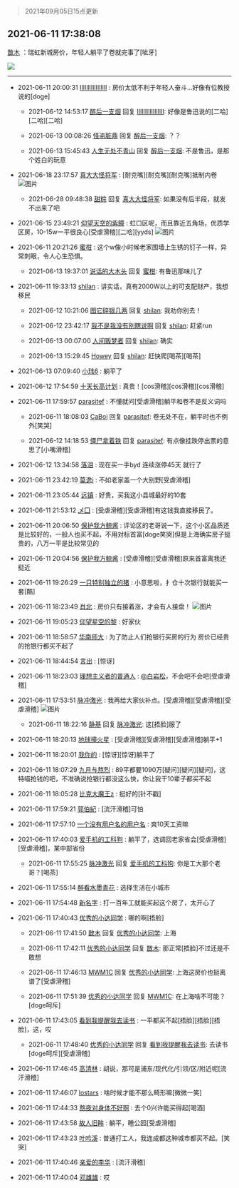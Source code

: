 > 2021年09月05日15点更新
<link rel="stylesheet" href="https://cdn.jsdelivr.net/gh/taotie6/sampleJSON@main/css/photo_show.css">


 ## 2021-06-11 17:38:08 

 [㪚木](https://www.coolapk.com/feed/27656354?shareKey=ZmJmOWE5ZGM2YmQ3NjEzMTc4MGU~) ：瑞虹新城房价，年轻人躺平了卷就完事了[呲牙] 

<div class="album">
<img class="img-item" src="https://image.coolapk.com/feed/2021/0611/17/1081091_bd5d73c8_4284_3325@1080x1920.jpeg" />
</div>

 ------- 

- 2021-06-11 20:00:31 [IIlIIllIlIIllIlII](uid=1286315) : 房价太低不利于年轻人奋斗…好像有位教授说的[doge] 

    - 2021-06-12 14:53:17 [醉后一支烟](uid=655539) 回复 [IIlIIllIlIIllIlII](uid=1286315): 好像是鲁迅说的[二哈][二哈][二哈] 

    - 2021-06-13 00:08:26 [怪盗脏鼎](uid=804633) 回复 [醉后一支烟](uid=655539): ？？ 

    - 2021-06-13 15:45:43 [人生无处不青山](uid=597530) 回复 [醉后一支烟](uid=655539): 不是鲁迅，是那个姓白的玩意 

- 2021-06-18 23:17:57 [真大大怪将军](uid=1179270) : [耐克嘴][耐克嘴][耐克嘴]抵制内卷 ![图片](https://image.coolapk.com/feed/2021/0618/23/1179270_d9b95ca9_9476_2404@482x10000.jpeg)

    - 2021-06-28 09:48:38 [甜粽](uid=578818) 回复 [真大大怪将军](uid=1179270): 如果没有后半段，就发不出来了吧 

- 2021-06-15 23:49:21 [仰望天空的紫瞳](uid=1157414) : 虹口区呢，而且靠近五角场，优质学区房，10-15w一平很良心[受虐滑稽][二哈][yyds] ![图片](https://image.coolapk.com/feed/2021/0615/23/1157414_a9306782_2159_6436@1079x2337.jpeg)

- 2021-06-11 20:21:26 [蜜柑](uid=1097842) : 这个w像小时候老家围墙上生锈的钉子一样，异常刺眼，令人心生恐惧。 

    - 2021-06-13 19:37:01 [说话的大木头](uid=1320545) 回复 [蜜柑](uid=1097842): 有鲁迅那味儿了 

- 2021-06-11 19:33:13 [shilan](uid=528824) : 讲实话，真有2000W以上的可支配财产，我想移民 

    - 2021-06-12 10:21:06 [图它碎银几两](uid=1746579) 回复 [shilan](uid=528824): 我劝你别去！ 

    - 2021-06-12 23:42:17 [我不是我没有别瞎说啊](uid=2231912) 回复 [shilan](uid=528824): 赶紧run 

    - 2021-06-13 00:07:00 [人间贩梦者](uid=2446972) 回复 [shilan](uid=528824): 确实 

    - 2021-06-13 15:29:45 [Howey](uid=2814167) 回复 [shilan](uid=528824): 赶快爬[喝茶][喝茶] 

- 2021-06-13 07:09:40 [小玮6](uid=2732807) : 躺平了 

- 2021-06-12 17:54:59 [十天长高计划](uid=4193947) : 真贵！[cos滑稽][cos滑稽][cos滑稽] 

- 2021-06-11 17:59:57 [parasitef](uid=1468126) : 不懂就问[受虐滑稽]躺平和卷不是反义词吗 

    - 2021-06-11 18:08:03 [CaBoi](uid=3746166) 回复 [parasitef](uid=1468126): 卷无处不在，躺平时也不例外[笑哭] 

    - 2021-06-12 14:18:53 [僵尸拿着铁](uid=1869123) 回复 [parasitef](uid=1468126): 有点像挂跌停出票的意思了[小嘴滑稽] 

- 2021-06-12 13:34:58 [落泪](uid=853402) : 现在买一手byd 连续涨停45天 就行了 

- 2021-06-11 23:42:19 [莫逸i](uid=1835716) : 不如老家盖一个大别野[受虐滑稽] 

- 2021-06-11 23:05:44 [远镇](uid=1471248) : 好贵，买我这小县城最好的10套 

- 2021-06-11 21:53:12 [乄囗](uid=759206) : [受虐滑稽][受虐滑稽]有这钱我直接移民了。 

- 2021-06-11 20:06:50 [保护我方鲸酱](uid=1302599) : 评论区的老哥说一下，这个小区品质还是比较好的，一般人也买不起，不用对标首富[doge笑哭]但是上海确实房子挺贵的，八万一平是比较常见的 

- 2021-06-11 20:04:56 [保护我方鲸酱](uid=1302599) : [受虐滑稽][受虐滑稽]原来首富离我还挺近 

- 2021-06-11 19:26:29 [一只特别独立的猪](uid=3908917) : 小意思啦，扌仓十次银行就能买一套[酷] 

- 2021-06-11 18:23:49 [肖北](uid=1156293) : 房价只有接着涨，才会有人接盘！ ![图片](https://image.coolapk.com/feed/2021/0611/18/1156293_3ac4f724_7027_7654@2340x1080.jpeg)

- 2021-06-11 19:05:23 [仰望星空的黎](uid=1961388) : 好家伙 

- 2021-06-11 18:58:57 [华南师大](uid=2239597) : 为了防止人们抢银行买房的行为
房价已经贵的抢银行都买不起了 

- 2021-06-11 18:44:54 [言出](uid=1510922) : [惊讶] 

- 2021-06-11 18:23:03 [理想主义者的普通人](uid=1708330) : <a class="feed-link-uname" href="/u/白岩松">@白岩松</a>，不会吧不会吧[受虐滑稽] 

- 2021-06-11 17:53:51 [脉冲激光](uid=1825566) : 我再给大家伙补点。[受虐滑稽][受虐滑稽][受虐滑稽] ![图片](https://image.coolapk.com/feed/2021/0611/17/1825566_5231_0441@828x1104.jpg)

    - 2021-06-11 18:22:16 [静基](uid=1353091) 回复 [脉冲激光](uid=1825566): 这[捂脸]服了 

- 2021-06-11 18:20:13 [地球撞火星](uid=4133875) : [受虐滑稽][受虐滑稽][受虐滑稽]躺平+1 

- 2021-06-11 18:20:01 [我你的](uid=3530668) : [惊讶][惊讶]躺平了 

- 2021-06-11 18:07:29 [九月与熬烈](uid=1464806) : 89平都要1090万[疑问][疑问][疑问]，这特喵抢钱的吧，不准确说抢银行都没这么快，你让我干10辈子都买不起 

- 2021-06-11 18:05:28 [比克大魔王z](uid=824574) : 挺好的[针不戳] 

- 2021-06-11 17:59:21 [郭伯紀](uid=2859803) : [流汗滑稽]可怕 

- 2021-06-11 17:57:10 [一个没有用户名的用户名](uid=1314924) : 爽10天工资嘛 

- 2021-06-11 17:40:03 [爱手机的工科狗](uid=3043875) : 躺平了，选调回老家省会[受虐滑稽][受虐滑稽]，某中部省份 

    - 2021-06-11 17:55:25 [脉冲激光](uid=1825566) 回复 [爱手机的工科狗](uid=3043875): 你是工大那个老哥？[喝茶] 

- 2021-06-11 17:55:14 [醉看水墨青花](uid=646161) : 选择生活在小城市 

- 2021-06-11 17:54:48 [新名字](uid=1651051) : 打一百年工就能买起这个房了，太开心了 

- 2021-06-11 17:40:43 [优秀的小达同学](uid=3114536) : 哪的啊[捂脸] 

    - 2021-06-11 17:41:50 [㪚木](uid=1081091) 回复 [优秀的小达同学](uid=3114536): 上海 

    - 2021-06-11 17:42:11 [优秀的小达同学](uid=3114536) 回复 [㪚木](uid=1081091): 那正常[捂脸]不过还是不敢想 

    - 2021-06-11 17:46:13 [MWM1C](uid=3295376) 回复 [优秀的小达同学](uid=3114536): 上海这房价也挺离谱了[受虐滑稽] 

    - 2021-06-11 17:51:39 [优秀的小达同学](uid=3114536) 回复 [MWM1C](uid=3295376): 在上海啥不可能？[doge呵斥] 

- 2021-06-11 17:43:05 [看到我提醒我去读书](uid=2577914) : 一平都买不起[捂脸][捂脸][捂脸]，这，哎 

    - 2021-06-11 17:48:40 [优秀的小达同学](uid=3114536) 回复 [看到我提醒我去读书](uid=2577914): 去读书[doge呵斥][受虐滑稽] 

- 2021-06-11 17:46:45 [高清林](uid=8114305) : 胡说，那可是浦东/现代化/引领/区/附近呢[流汗滑稽] 

- 2021-06-11 17:46:07 [lostars](uid=2165786) : 啥时候才能不那么畸形嘛[微微一笑] 

- 2021-06-11 17:44:33 [熬夜对身体不好啊](uid=1541994) : 去个0兴许能买得起[喝酒] 

- 2021-06-11 17:43:58 [故人旧眸](uid=5481001) : 躺平，睡公园[受虐滑稽] 

- 2021-06-11 17:43:23 [叶吟溪](uid=426664) : 普通打工人，我连成都这种城市都买不起。[笑哭] 

- 2021-06-11 17:40:46 [亲爱的李华](uid=1323228) : [流汗滑稽] 

- 2021-06-11 17:40:04 [邓雄雄](uid=1054403) : 哎 


